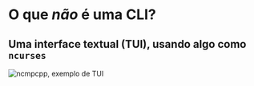 # O que _não_ é uma CLI?

## Uma interface textual (TUI), usando algo como `ncurses`
![ncmpcpp, exemplo de TUI](./1-introducao/1-3-1-tui.png)

